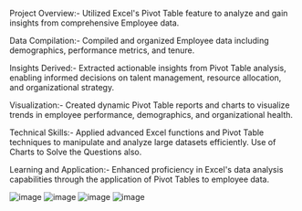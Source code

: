 Project Overview:-
Utilized Excel's Pivot Table feature to analyze and gain insights from comprehensive Employee data.

Data Compilation:-
Compiled and organized Employee data including demographics, performance metrics, and tenure.

Insights Derived:- 
Extracted actionable insights from Pivot Table analysis, enabling informed decisions on talent management, resource allocation, and organizational strategy.

Visualization:- 
Created dynamic Pivot Table reports and charts to visualize trends in employee performance, demographics, and organizational health.

Technical Skills:- 
Applied advanced Excel functions and Pivot Table techniques to manipulate and analyze large datasets efficiently. Use of Charts to Solve the Questions also.

Learning and Application:- 
Enhanced proficiency in Excel's data analysis capabilities through the application of Pivot Tables to employee data.


![image](https://github.com/user-attachments/assets/192ac85c-e868-477f-9154-dc37cdf7e575)
![image](https://github.com/user-attachments/assets/bb904c3c-4762-482b-9abe-a47891864c70)
![image](https://github.com/user-attachments/assets/234ab533-e05c-457f-83db-dce205f9f1f0)
![image](https://github.com/user-attachments/assets/c60f45ae-1150-430c-b21e-cee21508365c)
